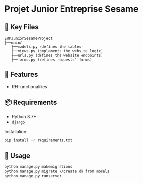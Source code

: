# Projet Junior Entreprise Sesame

## 📄 Key Files

```
ERPJuniorSesameProject
├──main/
   ├──models.py (defines the tables)
   ├──views.py (implements the website logic)
   ├──urls.py (defines the website endpoints)
   ├──forms.py (defines requests' forms)
```

## 🔧 Features

* RH functionalities

## 📦 Requirements

* Python 3.7+
* `django`

Installation:

```bash
pip install -r requirements.txt
```

## 🚀 Usage

```bash
python manage.py makemigrations
python manage.py migrate //create db from models
python manage.py runserver
```